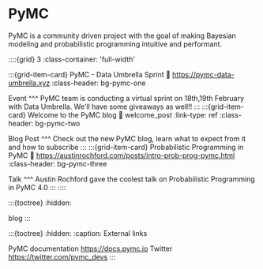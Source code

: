 # PyMC
PyMC is a community driven project with the goal of making Bayesian modeling
and probabilistic programming intuitive and performant.

::::{grid} 3
:class-container: 'full-width'

:::{grid-item-card} PyMC - Data Umbrella Sprint
:link: https://pymc-data-umbrella.xyz
:class-header: bg-pymc-one

Event
^^^
PyMC team is conducting a virtual sprint on 18th,19th February with Data Umbrella. We'll have some giveaways as well!!
:::
:::{grid-item-card} Welcome to the PyMC blog
:link: welcome_post
:link-type: ref
:class-header: bg-pymc-two

Blog Post
^^^
Check out the new PyMC blog, learn what to expect from it and how to subscribe
:::
:::{grid-item-card} Probabilistic Programming in PyMC
:link: https://austinrochford.com/posts/intro-prob-prog-pymc.html
:class-header: bg-pymc-three

Talk
^^^
Austin Rochford gave the coolest talk on Probabilistic Programming in PyMC 4.0
:::
::::


:::{toctree}
:hidden:

blog
:::

:::{toctree}
:hidden:
:caption: External links

PyMC documentation <https://docs.pymc.io>
Twitter <https://twitter.com/pymc_devs>
:::
